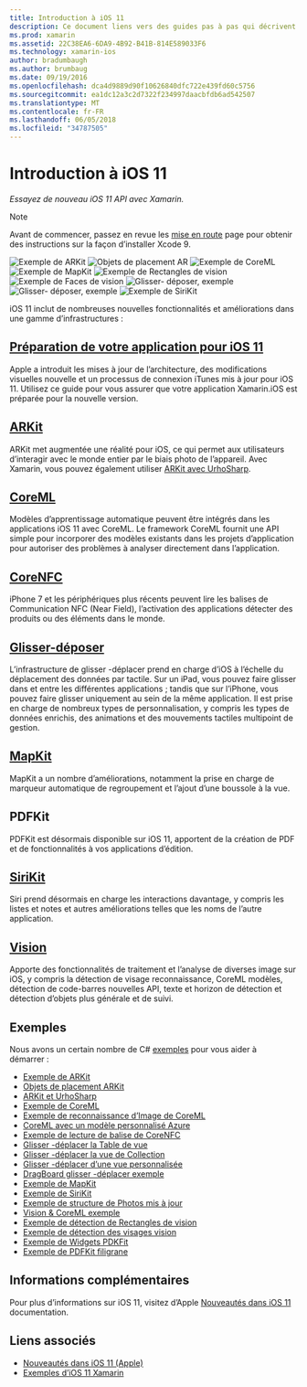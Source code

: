 ```yaml
---
title: Introduction à iOS 11
description: Ce document liens vers des guides pas à pas qui décrivent les fonctionnalités d’e/s 11, y compris ARKit, CoreML, MapKit, PDFKit, SiriKit, l’infrastructure de la Vision et bien plus encore.
ms.prod: xamarin
ms.assetid: 22C38EA6-6DA9-4B92-B41B-814E589033F6
ms.technology: xamarin-ios
author: bradumbaugh
ms.author: brumbaug
ms.date: 09/19/2016
ms.openlocfilehash: dca4d9889d90f10626840dfc722e439fd60c5756
ms.sourcegitcommit: ea1dc12a3c2d7322f234997daacbfdb6ad542507
ms.translationtype: MT
ms.contentlocale: fr-FR
ms.lasthandoff: 06/05/2018
ms.locfileid: "34787505"
---
```

# <a name="introduction-to-ios-11"></a>Introduction à iOS 11

_Essayez de nouveau iOS 11 API avec Xamarin._

> [!NOTE]
> Avant de commencer, passez en revue les [mise en route](get-started.md) page pour obtenir des instructions sur la façon d’installer Xcode 9.

![Exemple de ARKit](images/arkit.png) ![Objets de placement AR](images/arkit2.png) ![Exemple de CoreML](images/coreml.png) ![Exemple de MapKit](images/mapkit.png) ![Exemple de Rectangles de vision](images/vision1.png) ![Exemple de Faces de vision](images/vision2.png) ![Glisser- déposer, exemple](images/drag-drop.png) ![Glisser- déposer, exemple](images/drag-drop2.png) ![Exemple de SiriKit](images/sirikit.png)

iOS 11 inclut de nombreuses nouvelles fonctionnalités et améliorations dans une gamme d’infrastructures :

## <a name="preparing-your-app-for-ios-11updating-your-appindexmd"></a>[Préparation de votre application pour iOS 11](updating-your-app/index.md)

Apple a introduit les mises à jour de l’architecture, des modifications visuelles nouvelle et un processus de connexion iTunes mis à jour pour iOS 11. Utilisez ce guide pour vous assurer que votre application Xamarin.iOS est préparée pour la nouvelle version.

## <a name="arkitarkitindexmd"></a>[ARKit](arkit/index.md)

ARKit met augmentée une réalité pour iOS, ce qui permet aux utilisateurs d’interagir avec le monde entier par le biais photo de l’appareil.
Avec Xamarin, vous pouvez également utiliser [ARKit avec UrhoSharp](arkit/urhosharp.md).

## <a name="coremlcoremlmd"></a>[CoreML](coreml.md)

Modèles d’apprentissage automatique peuvent être intégrés dans les applications iOS 11 avec CoreML. Le framework CoreML fournit une API simple pour incorporer des modèles existants dans les projets d’application pour autoriser des problèmes à analyser directement dans l’application.

## <a name="corenfccorenfcmd"></a>[CoreNFC](corenfc.md)

iPhone 7 et les périphériques plus récents peuvent lire les balises de Communication NFC (Near Field), l’activation des applications détecter des produits ou des éléments dans le monde.

## <a name="drag-and-dropdrag-and-dropmd"></a>[Glisser-déposer](drag-and-drop.md)

L’infrastructure de glisser -déplacer prend en charge d’iOS à l’échelle du déplacement des données par tactile. Sur un iPad, vous pouvez faire glisser dans et entre les différentes applications ; tandis que sur l’iPhone, vous pouvez faire glisser uniquement au sein de la même application. Il est prise en charge de nombreux types de personnalisation, y compris les types de données enrichis, des animations et des mouvements tactiles multipoint de gestion.

## <a name="mapkitmapkitmd"></a>[MapKit](mapkit.md)

MapKit a un nombre d’améliorations, notamment la prise en charge de marqueur automatique de regroupement et l’ajout d’une boussole à la vue.

## <a name="pdfkit"></a>PDFKit

PDFKit est désormais disponible sur iOS 11, apportent de la création de PDF et de fonctionnalités à vos applications d’édition.

## <a name="sirikitsirikitmd"></a>[SiriKit](sirikit.md)

Siri prend désormais en charge les interactions davantage, y compris les listes et notes et autres améliorations telles que les noms de l’autre application.

## <a name="visionvisionmd"></a>[Vision](vision.md)

Apporte des fonctionnalités de traitement et l’analyse de diverses image sur iOS, y compris la détection de visage reconnaissance, CoreML modèles, détection de code-barres nouvelles API, texte et horizon de détection et détection d’objets plus générale et de suivi.

## <a name="samples"></a>Exemples

Nous avons un certain nombre de C# [exemples](https://developer.xamarin.com/samples/ios/iOS11/) pour vous aider à démarrer :

* [Exemple de ARKit](https://developer.xamarin.com/samples/monotouch/ios11/ARKitSample/)
* [Objets de placement ARKit](https://developer.xamarin.com/samples/monotouch/ios11/ARKitPlacingObjects/)
* [ARKit et UrhoSharp](arkit/urhosharp.md)
* [Exemple de CoreML](https://developer.xamarin.com/samples/monotouch/ios11/CoreML)
* [Exemple de reconnaissance d’Image de CoreML](https://developer.xamarin.com/samples/monotouch/ios11/CoreMLImageRecognition)
* [CoreML avec un modèle personnalisé Azure](https://developer.xamarin.com/samples/monotouch/ios11/CoreMLAzureModel)
* [Exemple de lecture de balise de CoreNFC](https://developer.xamarin.com/samples/monotouch/ios11/NFCTagReader/)
* [Glisser -déplacer la Table de vue](https://developer.xamarin.com/samples/monotouch/ios11/DragAndDropTableView)
* [Glisser -déplacer la vue de Collection](https://developer.xamarin.com/samples/monotouch/ios11/DragAndDropCollectionView)
* [Glisser -déplacer d’une vue personnalisée](https://developer.xamarin.com/samples/monotouch/ios11/DragAndDropCustomView)
* [DragBoard glisser -déplacer exemple](https://developer.xamarin.com/samples/monotouch/ios11/DragAndDropDragBoard)
* [Exemple de MapKit](https://developer.xamarin.com/samples/monotouch/ios11/MapKitSample)
* [Exemple de SiriKit](https://developer.xamarin.com/samples/monotouch/ios11/SiriKitSample/)
* [Exemple de structure de Photos mis à jour](https://developer.xamarin.com/samples/monotouch/ios11/SamplePhotoApp/)
* [Vision & CoreML exemple](https://developer.xamarin.com/samples/monotouch/ios11/CoreMLVision)
* [Exemple de détection de Rectangles de vision](https://developer.xamarin.com/samples/monotouch/ios11/VisionRects)
* [Exemple de détection des visages vision](https://developer.xamarin.com/samples/monotouch/ios11/VisionFaces)
* [Exemple de Widgets PDKFit](https://developer.xamarin.com/samples/monotouch/ios11/PDFAnnotationWidgetsAdvanced)
* [Exemple de PDFKit filigrane](https://developer.xamarin.com/samples/monotouch/ios11/PDFDocumentWatermark)

## <a name="more-information"></a>Informations complémentaires

Pour plus d’informations sur iOS 11, visitez d’Apple [Nouveautés dans iOS 11](https://developer.apple.com/ios/) documentation.


## <a name="related-links"></a>Liens associés

- [Nouveautés dans iOS 11 (Apple)](https://developer.apple.com/ios/)
- [Exemples d’iOS 11 Xamarin](https://developer.xamarin.com/samples/ios/iOS11/)
